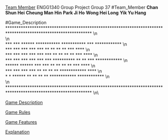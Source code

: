 [Team Member](#Team_Member)
ENGG1340 Group Project 
Group 37
#Team_Member
**Chan Shun Hei** 
**Cheung Man Hin**
**Park Ji Ho**
**Wong Hei Long**
**Yik Yu Hang**

#Game_Description
**************************************************************************************************************  \n\
                                                                                                                \n\
***                   ***        ******          ***********     ***********  ***            ************       \n\
 ***       ***       ***      ***      ***       **       **     **       **  ***            ****               \n\
  ***    *** ***    ***     ***          ***     **       **     **       **  ***            ****               \n\
   ***  ***   ***  ***      ***          ***     **********      **      **   ***            ************       \n\
    ******     ******       ***          ***     **       **     **     **    ***            ****               \n\
      ***       ***           ***       ***      **        **    **   **      ************   ****               \n\
       *         *               ******          **         **   ** **        ************   ************       \n\
                                                                                                                \n\
**************************************************************************************************************  \n\

[Game Description](#Game_Description)

[Game Rules](#Game_Rules)

[Game Features](#Game_Feature)

[Explanation](#Explanation)

